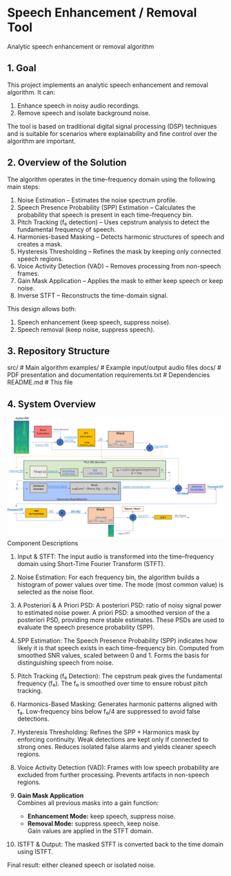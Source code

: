 # Speech Enhancement / Removal Tool
Analytic speech enhancement or removal algorithm


## 1. Goal
This project implements an analytic speech enhancement and removal algorithm.
It can:
1. Enhance speech in noisy audio recordings.
2. Remove speech and isolate background noise.

The tool is based on traditional digital signal processing (DSP) techniques and is suitable for scenarios where explainability and fine control over the algorithm are important.


## 2. Overview of the Solution
The algorithm operates in the time–frequency domain using the following main steps:
1. Noise Estimation – Estimates the noise spectrum profile.
2. Speech Presence Probability (SPP) Estimation – Calculates the probability that speech is present in each time–frequency bin.
3. Pitch Tracking (f₀ detection) – Uses cepstrum analysis to detect the fundamental frequency of speech.
4. Harmonies-based Masking – Detects harmonic structures of speech and creates a mask.
5. Hysteresis Thresholding – Refines the mask by keeping only connected speech regions.
6. Voice Activity Detection (VAD) – Removes processing from non-speech frames.
7. Gain Mask Application – Applies the mask to either keep speech or keep noise.
8. Inverse STFT – Reconstructs the time-domain signal.

This design allows both:
1. Speech enhancement (keep speech, suppress noise).
2. Speech removal (keep noise, suppress speech).


## 3. Repository Structure
src/                   # Main algorithm
examples/              # Example input/output audio files
docs/                  # PDF presentation and documentation
requirements.txt       # Dependencies
README.md              # This file


## 4. System Overview
![System Overview](docs/Overview.png)
Component Descriptions
1. Input & STFT: The input audio is transformed into the time–frequency domain using Short-Time Fourier Transform (STFT).
2. Noise Estimation: For each frequency bin, the algorithm builds a histogram of power values over time.
The mode (most common value) is selected as the noise floor.
3. A Posteriori & A Priori PSD: 
A posteriori PSD: ratio of noisy signal power to estimated noise power.
A priori PSD: a smoothed version of the a posteriori PSD, providing more stable estimates.
These PSDs are used to evaluate the speech presence probability (SPP).
4. SPP Estimation: The Speech Presence Probability (SPP) indicates how likely it is that speech exists in each time–frequency bin.
Computed from smoothed SNR values, scaled between 0 and 1. Forms the basis for distinguishing speech from noise.
5. Pitch Tracking (f₀ Detection): The cepstrum peak gives the fundamental frequency (f₀). The f₀ is smoothed over time to ensure robust pitch tracking.
6. Harmonics-Based Masking: Generates harmonic patterns aligned with f₀. Low-frequency bins below f₀/4 are suppressed to avoid false detections.
7. Hysteresis Thresholding: Refines the SPP + Harmonics mask by enforcing continuity. Weak detections are kept only if connected to strong ones.
Reduces isolated false alarms and yields cleaner speech regions.
8. Voice Activity Detection (VAD): Frames with low speech probability are excluded from further processing. Prevents artifacts in non-speech regions.
9. **Gain Mask Application**  
   Combines all previous masks into a gain function:
   - **Enhancement Mode:** keep speech, suppress noise.  
   - **Removal Mode:** suppress speech, keep noise.  
   Gain values are applied in the STFT domain.

10. ISTFT & Output: The masked STFT is converted back to the time domain using ISTFT.


Final result: either cleaned speech or isolated noise.

